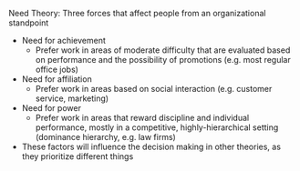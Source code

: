 Need Theory: Three forces that affect people from an organizational standpoint
- Need for achievement
    - Prefer work in areas of moderate difficulty that are evaluated based on performance and the possibility of promotions (e.g. most regular office jobs)
- Need for affiliation
    - Prefer work in areas based on social interaction (e.g. customer service, marketing)
- Need for power
    - Prefer work in areas that reward discipline and individual performance, mostly in a competitive, highly-hierarchical setting (dominance hierarchy, e.g. law firms)
- These factors will influence the decision making in other theories, as they prioritize different things
